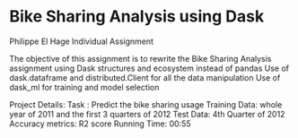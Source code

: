 # Bike Sharing Analysis using Dask
Philippe El Hage Individual Assignment

The objective of this assignment is to rewrite the Bike Sharing Analysis assignment using Dask structures and ecosystem instead of pandas
Use of dask.dataframe and distributed.Client for all the data manipulation
Use of dask_ml for training and model selection

Project Details:
Task : Predict the bike sharing usage
Training Data: whole year of 2011 and the first 3 quarters of 2012
Test Data: 4th Quarter of 2012
Accuracy metrics: R2 score
Running Time: 00:55
